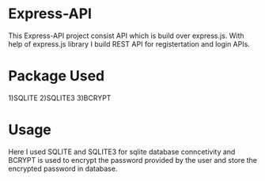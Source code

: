 # Express-API
This Express-API project consist API which is build over express.js.
With help of express.js library I build REST API for registertation and login APIs.

# Package Used
1)SQLITE 
2)SQLITE3
3)BCRYPT

# Usage
Here I used SQLITE and SQLITE3 for sqlite database conncetivity and
BCRYPT is used to encrypt the password provided by the user
and store the encrypted password in database.
